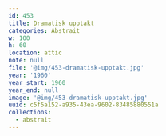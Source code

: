 ```yaml
---
id: 453
title: Dramatisk upptakt
categories: Abstrait
w: 100
h: 60
location: attic
note: null
file: '@img/453-dramatisk-upptakt.jpg'
year: '1960'
year_start: 1960
year_end: null
image: '@img/453-dramatisk-upptakt.jpg'
uuid: c5f5a152-a935-43ea-9602-83485880551a
collections:
  - abstrait
---
```


